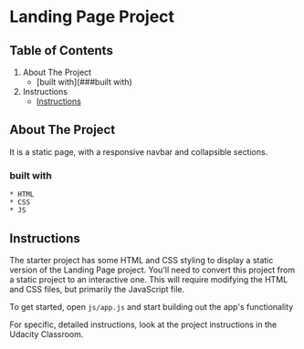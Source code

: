# Landing Page Project

## Table of Contents

1. About The Project
    * [built with](###built with) 
2. Instructions
    * [Instructions](#instructions)


## About The Project

It is a static page, with a responsive navbar and collapsible sections.

### built with
    
    * HTML
    * CSS
    * JS


## Instructions

The starter project has some HTML and CSS styling to display a static version of the Landing Page project. You'll need to convert this project from a static project to an interactive one. This will require modifying the HTML and CSS files, but primarily the JavaScript file.

To get started, open `js/app.js` and start building out the app's functionality

For specific, detailed instructions, look at the project instructions in the Udacity Classroom.
